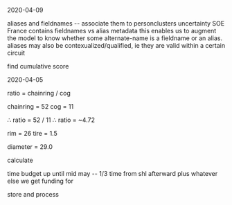 2020-04-09

aliases and fieldnames -- associate them to personclusters
uncertainty
SOE France contains fieldnames vs alias metadata
this enables us to augment the model to know whether some alternate-name is a
fieldname or an alias.
aliases may also be contexualized/qualified, ie they are valid within a certain circuit

find cumulative score

2020-04-05

ratio = chainring / cog

chainring = 52
cog = 11

∴ ratio = 52 / 11
∴ ratio = ~4.72

rim = 26
tire = 1.5

diameter = 29.0

calculate 

time budget up until mid may -- 1/3 time from shl afterward plus whatever else
we get funding for 


store and process
